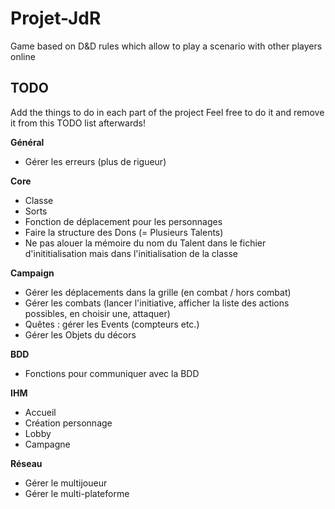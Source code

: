 Projet-JdR
==========

Game based on D&amp;D rules which allow to play a scenario with other players online

TODO
-------

Add the things to do in each part of the project
Feel free to do it and remove it from this TODO list afterwards!

**Général**
* Gérer les erreurs (plus de rigueur)

**Core**
* Classe
* Sorts
* Fonction de déplacement pour les personnages
* Faire la structure des Dons (= Plusieurs Talents)
* Ne pas alouer la mémoire du nom du Talent dans le fichier d'inititialisation mais dans l'initialisation de la classe

**Campaign**
* Gérer les déplacements dans la grille (en combat / hors combat)
* Gérer les combats (lancer l'initiative, afficher la liste des actions possibles, en choisir une, attaquer)
* Quêtes : gérer les Events (compteurs etc.)
* Gérer les Objets du décors

**BDD**
* Fonctions pour communiquer avec la BDD

**IHM**
* Accueil
* Création personnage
* Lobby
* Campagne

**Réseau**
* Gérer le multijoueur
* Gérer le multi-plateforme

